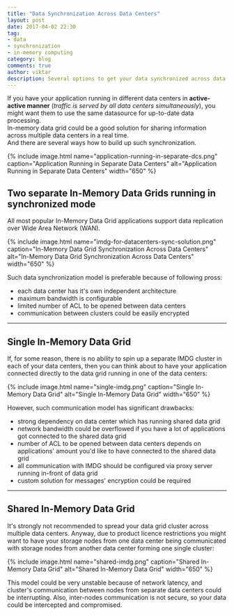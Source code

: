 ```yaml
---
title: "Data Synchronization Across Data Centers"
layout: post
date: 2017-04-02 22:30
tag:
- data
- synchronization
- in-memory computing
category: blog
comments: true
author: viktar
description: Several options to get your data synchronized across data centers in a real time
---
```


If you have your application running in different data centers in
<b>active-active manner</b> (<i>traffic is served by all data centers
simultaneously</i>), you might want them to use the same datasource for
up-to-date data processing.<br/>
In-memory data grid could be a good solution for sharing information
across multiple data centers in a real time.<br/>
And there are several ways how to build up such synchronization.
<!--more-->

{% include image.html name="application-running-in-separate-dcs.png"
           caption="Application Running in Separate Data Centers"
           alt="Application Running in Separate Data Centers"
           width="650" %}

## Two separate In-Memory Data Grids running in synchronized mode
All most popular In-Memory Data Grid applications support data
replication over Wide Area Network (WAN).

{% include image.html name="imdg-for-datacenters-sync-solution.png"
           caption="In-Memory Data Grid Synchronization Across Data Centers"
           alt="In-Memory Data Grid Synchronization Across Data Centers"
           width="650" %}

Such data synchronization model is preferable because of following pross:
<ul>
    <li> each data center has it's own independent architecture </li>
    <li> maximum bandwidth is configurable </li>
    <li> limited number of ACL to be opened between data centers </li>
    <li> communication between clusters could be easily encrypted </li>
</ul>

---

## Single In-Memory Data Grid
If, for some reason, there is no ability to spin up a separate IMDG
cluster in each of your data centers, then you can think about to have
your application connected directly to the data grid running in one of
the data centers:

{% include image.html name="single-imdg.png"
           caption="Single In-Memory Data Grid"
           alt="Single In-Memory Data Grid"
           width="650" %}

However, such communication model has significant drawbacks:
<ul>
    <li> strong dependency on data center which has running shared data
    grid </li>
    <li> network bandwidth could be overflowed if you have a lot of
    applications got connected to the shared data grid </li>
    <li> number of ACL to be opened between data centers depends on
    applications' amount you'd like to have connected
         to the shared data grid</li>
    <li> all communication with IMDG should be configured via proxy
    server running in-front of data grid </li>
    <li> custom solution for messages' encryption could be required </li>
</ul>

---

## Shared In-Memory Data Grid
It's strongly not recommended to spread your data grid cluster across
multiple data centers. Anyway, due to product licence restrictions you
might want to have your storage nodes from one data center being
communicated with storage nodes from another data center forming one
single cluster:

{% include image.html name="shared-imdg.png"
           caption="Shared In-Memory Data Grid"
           alt="Shared In-Memory Data Grid"
           width="650" %}

This model could be very unstable because of network latency, and
cluster's communication between nodes from separate data centers could
be interrupting.
Also, inter-nodes communication is not secure, so your data could be
intercepted and compromised.
